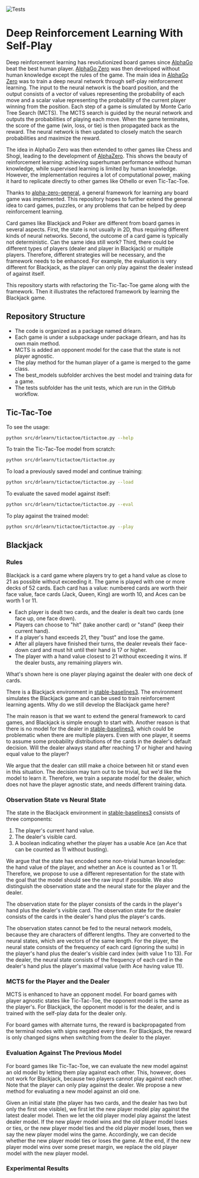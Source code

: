 ![Tests](https://github.com/xyqlr/drlearn/actions/workflows/run-tests.yml/badge.svg)

# Deep Reinforcement Learning With Self-Play

Deep reinforcement learning has revolutionized board games since [AlphaGo](https://deepmind.com/research/case-studies/alphago-the-story-so-far) beat the best human player. [AlphaGo Zero](https://www.semanticscholar.org/paper/Mastering-the-game-of-Go-without-human-knowledge-Silver-Schrittwieser/c27db32efa8137cbf654902f8f728f338e55cd1c) was then developed without human knowledge except the rules of the game. The main idea in [AlphaGo Zero](https://www.semanticscholar.org/paper/Mastering-the-game-of-Go-without-human-knowledge-Silver-Schrittwieser/c27db32efa8137cbf654902f8f728f338e55cd1c) was to train a deep neural network through self-play reinforcement learning. The input to the neural network is the board position, and the output consists of a vector of values representing the probability of each move and a scalar value representing the probability of the current player winning from the position. Each step of a game is simulated by Monte Carlo Tree Search (MCTS). The MCTS search is guided by the neural network and outputs the probabilities of playing each move. When the game terminates, the score of the game (win, loss, or tie) is then propagated back as the reward. The neural network is then updated to closely match the search probabilities and maximize the reward.

The idea in AlphaGo Zero was then extended to other games like Chess and Shogi, leading to the development of [AlphaZero](https://arxiv.org/abs/1712.01815). This shows the beauty of reinforcement learning: achieving superhuman performance without human knowledge, while supervised learning is limited by human knowledge. However, the implementation requires a lot of computational power, making it hard to replicate directly to other games like Othello or even Tic-Tac-Toe.

Thanks to [alpha-zero-general](https://github.com/suragnair/alpha-zero-general), a general framework for learning any board game was implemented. This repository hopes to further extend the general idea to card games, puzzles, or any problems that can be helped by deep reinforcement learning.

Card games like Blackjack and Poker are different from board games in several aspects. First, the state is not usually in 2D, thus requiring different kinds of neural networks. Second, the outcome of a card game is typically not deterministic. Can the same idea still work? Third, there could be different types of players (dealer and player in Blackjack) or multiple players. Therefore, different strategies will be necessary, and the framework needs to be enhanced. For example, the evaluation is very different for Blackjack, as the player can only play against the dealer instead of against itself.

This repository starts with refactoring the Tic-Tac-Toe game along with the framework. Then it illustrates the refactored framework by learning the Blackjack game.

## Repository Structure

- The code is organized as a package named drlearn.
- Each game is under a subpackage under package drlearn, and has its own main method.
- MCTS is added an opponent model for the case that the state is not player agnostic.
- The play method for the human player of a game is merged to the game class.
- The best_models subfolder archives the best model and training data for a game.
- The tests subfolder has the unit tests, which are run in the GitHub workflow.

## Tic-Tac-Toe

To see the usage:
```bash
python src/drlearn/tictactoe/tictactoe.py --help
```

To train the Tic-Tac-Toe model from scratch:
```bash
python src/drlearn/tictactoe/tictactoe.py
```

To load a previously saved model and continue training:
```bash
python src/drlearn/tictactoe/tictactoe.py --load
```

To evaluate the saved model against itself:
```bash
python src/drlearn/tictactoe/tictactoe.py --eval
```

To play against the trained model:
```bash
python src/drlearn/tictactoe/tictactoe.py --play
```

## Blackjack

### Rules

Blackjack is a card game where players try to get a hand value as close to 21 as possible without exceeding it. The game is played with one or more decks of 52 cards. Each card has a value: numbered cards are worth their face value, face cards (Jack, Queen, King) are worth 10, and Aces can be worth 1 or 11.

- Each player is dealt two cards, and the dealer is dealt two cards (one face up, one face down).
- Players can choose to "hit" (take another card) or "stand" (keep their current hand).
- If a player's hand exceeds 21, they "bust" and lose the game.
- After all players have finished their turns, the dealer reveals their face-down card and must hit until their hand is 17 or higher.
- The player with a hand value closest to 21 without exceeding it wins. If the dealer busts, any remaining players win.

What's shown here is one player playing against the dealer with one deck of cards.

There is a Blackjack environment in [stable-baselines3](https://stable-baselines3.readthedocs.io/en/master/guide/examples.html#blackjack). The environment simulates the Blackjack game and can be used to train reinforcement learning agents. Why do we still develop the Blackjack game here?

The main reason is that we want to extend the general framework to card games, and Blackjack is simple enough to start with. Another reason is that there is no model for the dealer in [stable-baselines3](https://stable-baselines3.readthedocs.io/en/master/guide/examples.html#blackjack), which could be problematic when there are multiple players. Even with one player, it seems to assume some probability distributions of the cards in the dealer's default decision. Will the dealer always stand after reaching 17 or higher and having equal value to the player?

We argue that the dealer can still make a choice between hit or stand even in this situation. The decision may turn out to be trivial, but we'd like the model to learn it. Therefore, we train a separate model for the dealer, which does not have the player agnostic state, and needs different training data.

### Observation State vs Neural State

The state in the Blackjack environment in [stable-baselines3](https://stable-baselines3.readthedocs.io/en/master/guide/examples.html#blackjack) consists of three components:
1. The player's current hand value.
2. The dealer's visible card.
3. A boolean indicating whether the player has a usable Ace (an Ace that can be counted as 11 without busting).

We argue that the state has encoded some non-trivial human knowledge: the hand value of the player, and whether an Ace is counted as 1 or 11. Therefore, we propose to use a different representation for the state with the goal that the model should see the raw input if possible. We also distinguish the observation state and the neural state for the player and the dealer.

The observation state for the player consists of the cards in the player's hand plus the dealer's visible card. The observation state for the dealer consists of the cards in the dealer's hand plus the player's cards.

The observation states cannot be fed to the neural network models, because they are characters of different lengths. They are converted to the neural states, which are vectors of the same length. For the player, the neural state consists of the frequency of each card (ignoring the suits) in the player's hand plus the dealer's visible card index (with value 1 to 13). For the dealer, the neural state consists of the frequency of each card in the dealer's hand plus the player's maximal value (with Ace having value 11).

### MCTS for the Player and the Dealer

MCTS is enhanced to have an opponent model. For board games with player agnostic states like Tic-Tac-Toe, the opponent model is the same as the player's. For Blackjack, the opponent model is for the dealer, and is trained with the self-play data for the dealer only.

For board games with alternate turns, the reward is backpropagated from the terminal nodes with signs negated every time. For Blackjack, the reward is only changed signs when switching from the dealer to the player.

### Evaluation Against The Previous Model

For board games like Tic-Tac-Toe, we can evaluate the new model against an old model by letting them play against each other. This, however, does not work for Blackjack, because two players cannot play against each other. Note that the player can only play against the dealer. We propose a new method for evaluating a new model against an old one.

Given an initial state (the player has two cards, and the dealer has two but only the first one visible), we first let the new player model play against the latest dealer model. Then we let the old player model play against the latest dealer model. If the new player model wins and the old player model loses or ties, or the new player model ties and the old player model loses, then we say the new player model wins the game. Accordingly, we can decide whether the new player model ties or loses the game. At the end, if the new player model wins over some preset margin, we replace the old player model with the new player model.

### Experimental Results

